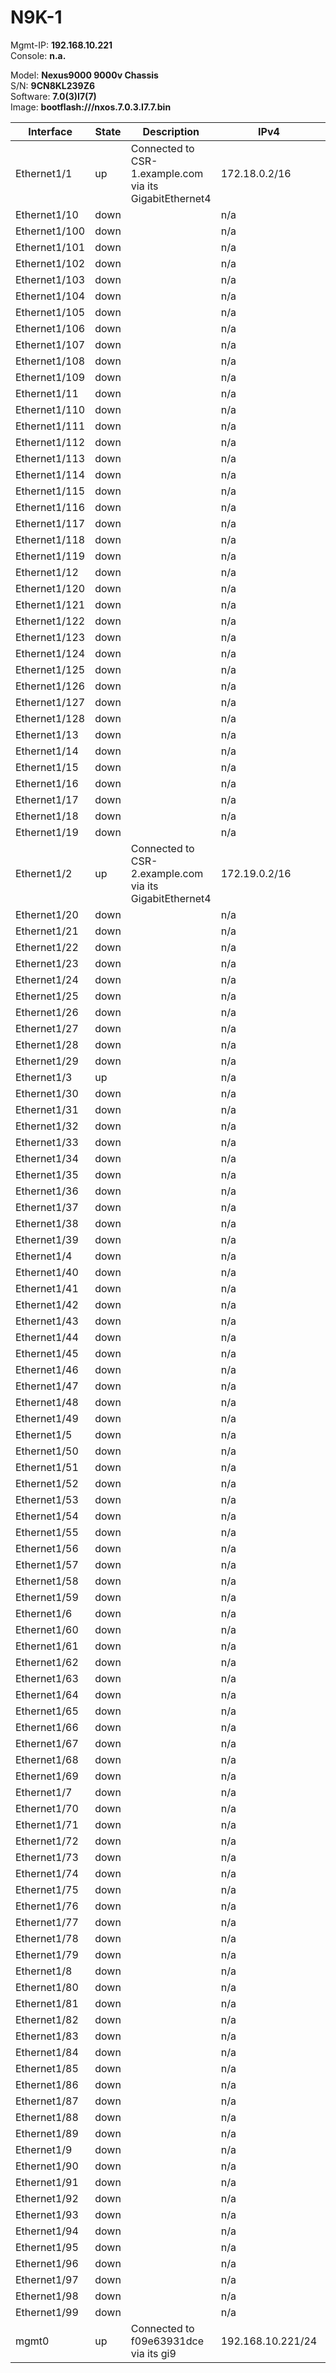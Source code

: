 # N9K-1  

Mgmt-IP:    **192.168.10.221**<br>
Console:    **n.a.**<br>

Model:      **Nexus9000 9000v Chassis**<br>
S/N:        **9CN8KL239Z6**<br>
Software:   **7.0(3)I7(7)**<br>
Image:      **bootflash:///nxos.7.0.3.I7.7.bin**<br>

| Interface | State | Description | IPv4 | IPv6 | Neighbor |
| --------- | ----- | ----------- | ---- | ---- | -------- |
| Ethernet1/1 | up | Connected to CSR-1.example.com via its GigabitEthernet4 | 172.18.0.2/16 |   | CSR-1.example.com |
| Ethernet1/10 | down |  | n/a |   |  |
| Ethernet1/100 | down |  | n/a |   |  |
| Ethernet1/101 | down |  | n/a |   |  |
| Ethernet1/102 | down |  | n/a |   |  |
| Ethernet1/103 | down |  | n/a |   |  |
| Ethernet1/104 | down |  | n/a |   |  |
| Ethernet1/105 | down |  | n/a |   |  |
| Ethernet1/106 | down |  | n/a |   |  |
| Ethernet1/107 | down |  | n/a |   |  |
| Ethernet1/108 | down |  | n/a |   |  |
| Ethernet1/109 | down |  | n/a |   |  |
| Ethernet1/11 | down |  | n/a |   |  |
| Ethernet1/110 | down |  | n/a |   |  |
| Ethernet1/111 | down |  | n/a |   |  |
| Ethernet1/112 | down |  | n/a |   |  |
| Ethernet1/113 | down |  | n/a |   |  |
| Ethernet1/114 | down |  | n/a |   |  |
| Ethernet1/115 | down |  | n/a |   |  |
| Ethernet1/116 | down |  | n/a |   |  |
| Ethernet1/117 | down |  | n/a |   |  |
| Ethernet1/118 | down |  | n/a |   |  |
| Ethernet1/119 | down |  | n/a |   |  |
| Ethernet1/12 | down |  | n/a |   |  |
| Ethernet1/120 | down |  | n/a |   |  |
| Ethernet1/121 | down |  | n/a |   |  |
| Ethernet1/122 | down |  | n/a |   |  |
| Ethernet1/123 | down |  | n/a |   |  |
| Ethernet1/124 | down |  | n/a |   |  |
| Ethernet1/125 | down |  | n/a |   |  |
| Ethernet1/126 | down |  | n/a |   |  |
| Ethernet1/127 | down |  | n/a |   |  |
| Ethernet1/128 | down |  | n/a |   |  |
| Ethernet1/13 | down |  | n/a |   |  |
| Ethernet1/14 | down |  | n/a |   |  |
| Ethernet1/15 | down |  | n/a |   |  |
| Ethernet1/16 | down |  | n/a |   |  |
| Ethernet1/17 | down |  | n/a |   |  |
| Ethernet1/18 | down |  | n/a |   |  |
| Ethernet1/19 | down |  | n/a |   |  |
| Ethernet1/2 | up | Connected to CSR-2.example.com via its GigabitEthernet4 | 172.19.0.2/16 |   | CSR-2.example.com |
| Ethernet1/20 | down |  | n/a |   |  |
| Ethernet1/21 | down |  | n/a |   |  |
| Ethernet1/22 | down |  | n/a |   |  |
| Ethernet1/23 | down |  | n/a |   |  |
| Ethernet1/24 | down |  | n/a |   |  |
| Ethernet1/25 | down |  | n/a |   |  |
| Ethernet1/26 | down |  | n/a |   |  |
| Ethernet1/27 | down |  | n/a |   |  |
| Ethernet1/28 | down |  | n/a |   |  |
| Ethernet1/29 | down |  | n/a |   |  |
| Ethernet1/3 | up |  | n/a |   |  |
| Ethernet1/30 | down |  | n/a |   |  |
| Ethernet1/31 | down |  | n/a |   |  |
| Ethernet1/32 | down |  | n/a |   |  |
| Ethernet1/33 | down |  | n/a |   |  |
| Ethernet1/34 | down |  | n/a |   |  |
| Ethernet1/35 | down |  | n/a |   |  |
| Ethernet1/36 | down |  | n/a |   |  |
| Ethernet1/37 | down |  | n/a |   |  |
| Ethernet1/38 | down |  | n/a |   |  |
| Ethernet1/39 | down |  | n/a |   |  |
| Ethernet1/4 | down |  | n/a |   |  |
| Ethernet1/40 | down |  | n/a |   |  |
| Ethernet1/41 | down |  | n/a |   |  |
| Ethernet1/42 | down |  | n/a |   |  |
| Ethernet1/43 | down |  | n/a |   |  |
| Ethernet1/44 | down |  | n/a |   |  |
| Ethernet1/45 | down |  | n/a |   |  |
| Ethernet1/46 | down |  | n/a |   |  |
| Ethernet1/47 | down |  | n/a |   |  |
| Ethernet1/48 | down |  | n/a |   |  |
| Ethernet1/49 | down |  | n/a |   |  |
| Ethernet1/5 | down |  | n/a |   |  |
| Ethernet1/50 | down |  | n/a |   |  |
| Ethernet1/51 | down |  | n/a |   |  |
| Ethernet1/52 | down |  | n/a |   |  |
| Ethernet1/53 | down |  | n/a |   |  |
| Ethernet1/54 | down |  | n/a |   |  |
| Ethernet1/55 | down |  | n/a |   |  |
| Ethernet1/56 | down |  | n/a |   |  |
| Ethernet1/57 | down |  | n/a |   |  |
| Ethernet1/58 | down |  | n/a |   |  |
| Ethernet1/59 | down |  | n/a |   |  |
| Ethernet1/6 | down |  | n/a |   |  |
| Ethernet1/60 | down |  | n/a |   |  |
| Ethernet1/61 | down |  | n/a |   |  |
| Ethernet1/62 | down |  | n/a |   |  |
| Ethernet1/63 | down |  | n/a |   |  |
| Ethernet1/64 | down |  | n/a |   |  |
| Ethernet1/65 | down |  | n/a |   |  |
| Ethernet1/66 | down |  | n/a |   |  |
| Ethernet1/67 | down |  | n/a |   |  |
| Ethernet1/68 | down |  | n/a |   |  |
| Ethernet1/69 | down |  | n/a |   |  |
| Ethernet1/7 | down |  | n/a |   |  |
| Ethernet1/70 | down |  | n/a |   |  |
| Ethernet1/71 | down |  | n/a |   |  |
| Ethernet1/72 | down |  | n/a |   |  |
| Ethernet1/73 | down |  | n/a |   |  |
| Ethernet1/74 | down |  | n/a |   |  |
| Ethernet1/75 | down |  | n/a |   |  |
| Ethernet1/76 | down |  | n/a |   |  |
| Ethernet1/77 | down |  | n/a |   |  |
| Ethernet1/78 | down |  | n/a |   |  |
| Ethernet1/79 | down |  | n/a |   |  |
| Ethernet1/8 | down |  | n/a |   |  |
| Ethernet1/80 | down |  | n/a |   |  |
| Ethernet1/81 | down |  | n/a |   |  |
| Ethernet1/82 | down |  | n/a |   |  |
| Ethernet1/83 | down |  | n/a |   |  |
| Ethernet1/84 | down |  | n/a |   |  |
| Ethernet1/85 | down |  | n/a |   |  |
| Ethernet1/86 | down |  | n/a |   |  |
| Ethernet1/87 | down |  | n/a |   |  |
| Ethernet1/88 | down |  | n/a |   |  |
| Ethernet1/89 | down |  | n/a |   |  |
| Ethernet1/9 | down |  | n/a |   |  |
| Ethernet1/90 | down |  | n/a |   |  |
| Ethernet1/91 | down |  | n/a |   |  |
| Ethernet1/92 | down |  | n/a |   |  |
| Ethernet1/93 | down |  | n/a |   |  |
| Ethernet1/94 | down |  | n/a |   |  |
| Ethernet1/95 | down |  | n/a |   |  |
| Ethernet1/96 | down |  | n/a |   |  |
| Ethernet1/97 | down |  | n/a |   |  |
| Ethernet1/98 | down |  | n/a |   |  |
| Ethernet1/99 | down |  | n/a |   |  |
| mgmt0 | up | Connected to f09e63931dce via its gi9 | 192.168.10.221/24 |   |  |
